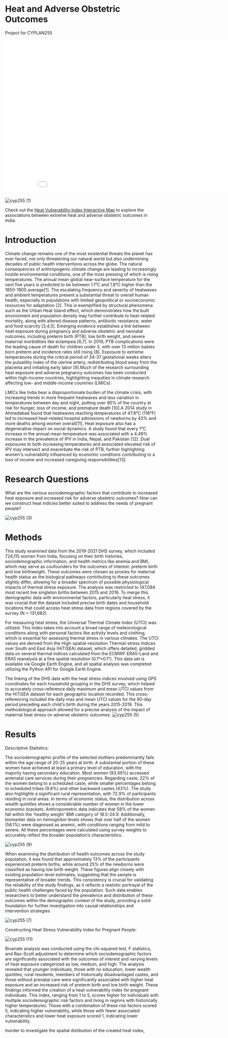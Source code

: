 # Heat and Adverse Obstetric Outcomes
Project for CYPLAN255

<iframe src="interactive_map2.html" width="900" height="506" frameborder="0" allowfullscreen></iframe>

![cyp255 (1)](https://github.com/gracer080/heatandbirths/assets/79069159/cf42e4fb-62c2-404f-9a9d-f874498a35df)

Check out the [Heat Vulnerability Index Interactive Map](interactive_map2.html) to explore the associations between extreme heat and adverse obstetric outcomes in India.

# Introduction
  Climate change remains one of the most existential threats the planet has ever faced, not only threatening our natural world but also undermining decades of public health interventions across the globe. The natural consequences of anthropogenic climate change are leading to increasingly hostile environmental conditions, one of the most pressing of which is rising temperatures. The annual mean global near-surface temperature for the next five years is predicted to be between 1.1°C and 1.8°C higher than the 1850-1900 average[1]. The escalating frequency and severity of heatwaves and ambient temperatures present a substantial threat to overall human health, especially in populations with limited geopolitical or socioeconomic resources for adaptation [2]. This is exemplified by structural phenomena such as the Urban Heat Island effect, which demonstrates how the built environment and population density may further contribute to heat-related mortality, along with altered disease patterns, antibiotic resistance, water and food scarcity [3,4,5].
Emerging evidence establishes a link between heat exposure during pregnancy and adverse obstetric and neonatal outcomes, including preterm birth (PTB), low birth weight, and severe maternal morbidities like eclampsia [6,7]. In 2019, PTB complications were the leading cause of death for children under 5, with over 13 million babies born preterm and incidence rates still rising [8]. Exposure to extreme temperatures during the critical period of 34-37 gestational weeks alters the pulsatility index of the uterine artery, redistributing blood away from the placenta and initiating early labor [9].Much of the research surrounding heat exposure and adverse pregnancy outcomes has been conducted within high-income countries, highlighting inequities in climate research affecting low- and middle-income countries (LMICs).

  LMICs like India bear a disproportionate burden of the climate crisis, with increasing trends in more frequent heatwaves and less variation in temperatures between day and night, putting over 90% of the country at risk for hunger, loss of income, and premature death [10].A 2014 study in Ahmedabad found that heatwaves reaching temperatures of 47.8°C (118°F)  led to increased heat-related hospital admissions of newborns by 43% and more deaths among women overall[11]. Heat exposure also has a degenerative impact on social dynamics. A study found that every 1°C increase in the annual mean temperature was associated with a 4.49% increase in the prevalence of IPV in India, Nepal, and Pakistan [12] .Dual exposures to both increasing temperatures and associated elevated risk of IPV may intersect and exacerbate the risk of PTB, further highlighting women's vulnerability influenced by economic conditions contributing to a loss of income and increased caregiving responsibilities[13].

# Research Questions

What are the various sociodemographic factors that contribute to increased heat exposure and increased risk for adverse obstetric outcomes? How can we construct heat indicies better suited to address the needs of pregnant people?

![cyp255 (3)](https://github.com/gracer080/heatandbirths/assets/79069159/24c216eb-27db-44d6-891b-ff06a6a0b90d)


# Methods

This study examined data from the 2019-2021 DHS survey, which included 724,115 women from India, focusing on their birth histories, sociodemographic information, and health metrics like anemia and BMI, which may serve as coufounders for the outcomes of interest: preterm birth and low birthweight. These outcomes were chosen as proxies for maternal health status as the biological pathways contirbuting to these outcomes slightly differ, allowing for a broader spectrum of possible physiological impacts of thermal stress exposure. The analysis was restricted to 147,084 most recent live singleton births between 2015 and 2019. To merge this demographic data with environmental factors, particularly heat stress, it was crucial that the dataset included precise birth dates and household locations that could access heat stress data from regions covered by the survey (N = 131,682).

For measuring heat stress, the Universal Thermal Climate Index (UTCI) was utilized. This index takes into account a broad range of meteorological conditions along with personal factors like activity levels and clothing, which is essential for assessing thermal stress in various climates. The UTCI values are derived from the High-spatial-resolution Thermal-stress Indices over South and East Asia (HiTiSEA) dataset, which offers detailed, gridded data on several thermal indices calculated from the ECMWF ERA5-Land and ERA5 reanalysis at a fine spatial resolution (0.1°×0.1°). This data set is available via Google Earth Engine, and all spatial analysis was completed utilizing the Python API for Google Earth Engine. 

The linking of the DHS data with the heat stress indices involved using GPS coordinates for each household grouping in the DHS survey, which helped to accurately cross-reference daily maximum and mean UTCI values from the HiTiSEA dataset for each geographic location recorded. This cross-referencing included the daily max and mean UTCI values for the 90-day period preceding each child's birth during the years 2015-2019. This methodological approach allowed for a precise analysis of the impact of maternal heat stress on adverse obstetric outcomes.
![cyp255 (5)](https://github.com/gracer080/heatandbirths/assets/79069159/c54d56c4-a629-4182-a11b-c8d5ef306b7c)

# Results

Descriptive Statistics:

The sociodemographic profile of the selected mothers predominantly falls within the age range of 20-25 years at birth. A substantial portion of these women have achieved at least a primary level of education, with the majority having secondary education. Most women (93.49%) accessed antenatal care services during their pregnancies. Regarding caste, 22% of the women belong to a scheduled caste, while smaller percentages belong to scheduled tribes (9.8%) and other backward castes (43%). The study also highlights a significant rural representation, with 72.9% of participants residing in rural areas. In terms of economic status, the distribution across wealth quintiles shows a considerable number of women in the lower economic brackets. Anthropometric data indicates that 58% of the women fall within the 'healthy weight' BMI category of 18.5-24.9. Additionally, biomarker data on hemoglobin levels shows that over half of the women (56.1%) were diagnosed as anemic, with conditions ranging from mild to severe. All these percentages were calculated using survey weights to accurately reflect the broader population’s characteristics.

![cyp255 (9)](https://github.com/gracer080/heatandbirths/assets/79069159/d84bae60-5e78-463e-8af9-2f9aeee6dc52)


When examining the distribution of health outcomes across the study population, it was found that approximately 13% of the participants experienced preterm births, while around 25% of the newborns were classified as having low birth weight. These figures align closely with existing population-level estimates, suggesting that the sample is representative of broader trends. This consistency is crucial for validating the reliability of the study findings, as it reflects a realistic portrayal of the public health challenges faced by the population. Such data enables researchers to better understand the prevalence and distribution of these outcomes within the demographic context of the study, providing a solid foundation for further investigation into causal relationships and intervention strategies

![cyp255 (7)](https://github.com/gracer080/heatandbirths/assets/79069159/14f2b216-3502-47c1-8e79-384fc7f9a72a)

Constructing Heat Stress Vulnerability Index for Pregnant People:

![cyp255 (11)](https://github.com/gracer080/heatandbirths/assets/79069159/cf6c33f6-5845-4a72-9222-23f5f5d1a1a2)

Bivariate analysis was conducted using the chi-squared test, F statistics, and Rao-Scott adjustment to determine which sociodemographic factors are significantly associated with the outcomes of interest and varying levels of heat exposure categorized as low, medium, and high. The analysis revealed that younger individuals, those with no education, lower wealth quintiles, rural residents, members of historically disadvantaged castes, and those without prenatal care were significantly associated with higher heat exposure and an increased risk of preterm birth and low birth weight. These findings informed the creation of a heat vulnerability index for pregnant individuals. This index, ranging from 1 to 5, scores higher for individuals with multiple sociodemographic risk factors and living in regions with historically higher temperatures. Those with a combination of these risk factors scored 5, indicating higher vulnerability, while those with fewer associated characteristics and lower heat exposure scored 1, indicating lower vulnerability.

Inorder to investigate the spatial distibution of the created heat index, 

